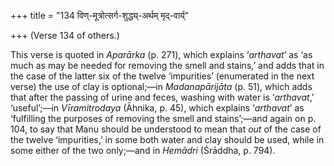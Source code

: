 +++
title = "134 विण्-मूत्रोत्सर्ग-शुद्ध्य्-अर्थम् मृद्-वार्य्"

+++
(Verse 134 of others.)

This verse is quoted in *Aparārka* (p. 271), which explains ‘*arthavat*’
as ‘as much as may be needed for removing the smell and stains,’ and
adds that in the case of the latter six of the twelve ‘impurities’
(enumerated in the next verse) the use of clay is optional;—in
*Madanapārijāta* (p. 51), which adds that after the passing of urine and
feces, washing with water is ‘*arthavat*,’ ‘useful’;—in *Vīramitrodaya*
(Āhnika, p. 45), which explains ‘*arthavat*’ as ‘fulfilling the purposes
of removing the smell and stains’;—and again on p. 104, to say that Manu
should be understood to mean that *out* of the case of the twelve
‘impurities,’ in some both water and clay should be used, while in some
either of the two only;—and in *Hemādri* (Śrāddha, p. 794).


